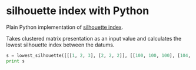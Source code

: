 # silhouette index with Python

Plain Python implementation of [silhouette index](https://en.wikipedia.org/wiki/Silhouette_(clustering)).

Takes clustered matrix presentation as an input value and calculates the lowest silhouette index between the datums.

```python
s = lowest_silhouette([[[1, 2, 3], [2, 2, 2]], [[100, 100, 100], [104, 101, 100]]])
print s
```
